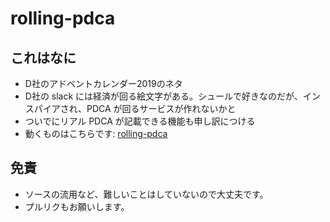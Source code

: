 # rolling-pdca

## これはなに

* D社のアドベントカレンダー2019のネタ
* D社の slack には経済が回る絵文字がある。シュールで好きなのだが、インスパイアされ、PDCA が回るサービスが作れないかと
* ついでにリアル PDCA が記載できる機能も申し訳につける
* 動くものはこちらです: <a href="./dist/">rolling-pdca</a>

## 免責

* ソースの流用など、難しいことはしていないので大丈夫です。
* プルリクもお願いします。